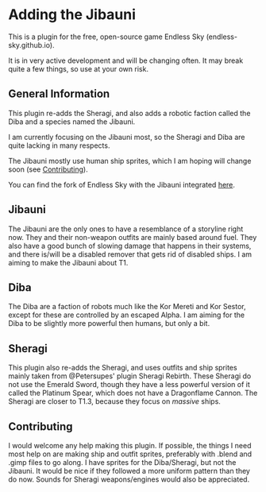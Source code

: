 # Adding the Jibauni

This is a plugin for the free, open-source game Endless Sky (endless-sky.github.io). 

It is in very active development and will be changing often. 
It may break quite a few things, so use at your own risk. 

## General Information
This plugin re-adds the Sheragi, and also adds a robotic faction called the Diba and a species named the Jibauni. 

I am currently focusing on the Jibauni most, so the Sheragi and Diba are quite lacking in many respects. 

The Jibauni mostly use human ship sprites, which I am hoping will change soon (see [Contributing](#Contributing)). 

You can find the fork of Endless Sky with the Jibauni integrated [here](https://github.com/Alrodel/endless-sky/tree/Jibauni).

## Jibauni

The Jibauni are the only ones to have a resemblance of a storyline right now. They and their non-weapon outfits are mainly based around fuel. They also have a good bunch of slowing damage that happens in their systems, and there is/will be a disabled remover that gets rid of disabled ships.
I am aiming to make the Jibauni about T1.



## Diba

The Diba are a faction of robots much like the Kor Mereti and Kor Sestor, except for these are controlled by an escaped Alpha. 
I am aiming for the Diba to be slightly more powerful then humans, but only a bit.



## Sheragi

This plugin also re-adds the Sheragi, and uses outfits and ship sprites mainly taken from @Petersupes' plugin Sheragi Rebirth. These Sheragi do not use the Emerald Sword, though they have a less powerful version of it called the Platinum Spear, which does not have a Dragonflame Cannon.
The Sheragi are closer to T1.3, because they focus on _massive_ ships.



## Contributing

I would welcome any help making this plugin. If possible, the things I need most help on are making ship and outfit sprites, preferably with .blend and .gimp files to go along.
I have sprites for the Diba/Sheragi, but not the Jibauni.
It would be nice if they followed a more uniform pattern than they do now. Sounds for Sheragi weapons/engines would also be appreciated.